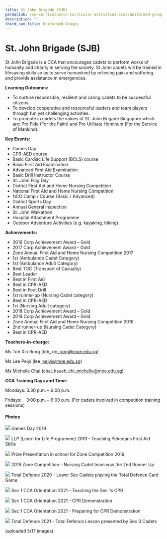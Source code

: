```yaml
---
title: St John Brigade (SJB)
permalink: /co-curriculum/co-curricular-activities-ccas/uniformed-groups-st-johns-brigade/
description: ""
third_nav_title: Uniformed Groups
---
```

# **St. John Brigade (SJB)**

St John Brigade is a CCA that encourages cadets to perform works of humanity and charity in serving the society. St John cadets will be trained in lifesaving skills so as to serve humankind by relieving pain and suffering, and provide assistance in emergencies.

**Learning Outcomes:**

*   To nurture responsible, resilient and caring cadets to be successful citizens.
*   To develop cooperative and resourceful leaders and team players through fun yet challenging activities.
*   To promote in cadets the values of St. John Brigade Singapore which are: Pro Fide (For the Faith) and Pro Utilitate Hominum (For the Service of Mankind). 

**Key Events:**

*   Games Day
*   CPR-AED course
*   Basic Cardiac Life Support (BCLS) course
*   Basic First Aid Examination
*   Advanced First Aid Examination
*   Basic Drill Instructor Course
*   St. John Flag Day
*   District First Aid and Home Nursing Competition
*   National First Aid and Home Nursing Competition
*   NCO Camp / Course (Basic / Advanced)
*   District Sports Day
*   Annual General Inspection
*   St. John Walkathon
*   Hospital Attachment Programme
*   Outdoor Adventure Activities (e.g. kayaking, hiking)

**Achievements:**

*   2016 Corp Achievement Award – Gold
*   2017 Corp Achievement Award – Gold
*   Zone Annual First Aid and Home Nursing Competition 2017
*   1st (Ambulance Cadet Category)
*   1st (Ambulance Adult Category)
*   Best TOC (Transport of Casualty)
*   Best Leader
*   Best in First Aid
*   Best in CPR-AED
*   Best in Foot Drill
*   1st runner-up (Nursing Cadet category)
*   Best in CPR-AED
*   1st (Nursing Adult category)
*   2018 Corp Achievement Award – Gold
*   2019 Corp Achievement Award – Gold
*   Zone Annual First Aid and Home Nursing Competition 2019
*   2nd runner-up (Nursing Cadet Category)
*   Best in CPR-AED

**Teachers-in-charge:**

Ms Toh Xin Rong (toh\_xin\_rong@moe.edu.sg)

Ms Lee Peiyi (lee\_peiyi@moe.edu.sg)

Ms Michelle Chai (chai\_hsueh\_chi\_michelle@moe.edu.sg)

**CCA Training Days and Time:**

Mondays: 3.30 p.m. – 6:00 p.m.

Fridays:    3:00 p.m. – 6:00 p.m. (For cadets involved in competition training sessions)

#### Photos

![](/images/Photo-17.jpg)
Games Day 2019

![](/images/Photo-16.jpg)
LLP (Learn for Life Programme) 2019 - Teaching Peirceans First Aid Skills

![](/images/Photo-15-1.jpg)
Prize Presentation in school for Zone Competition 2019

![](/images/Photo-14-1-scaled.jpg)
2019 Zone Competition – Nursing Cadet team was the 2nd Runner Up

![](/images/Photo-13-1-scaled.jpg)
Total Defence 2020 - Lower Sec Cadets playing the Total Defence Card Game

![](/images/Photo-12-2-scaled.jpg)
Sec 1 CCA Orientation 2021 - Teaching the Sec 1s CPR

![](/images/Photo-11-2-scaled.jpg)
Sec 1 CCA Orientation 2021 - CPR Demonstration

![](/images/Photo-10-3-scaled.jpg)
Sec 1 CCA Orientation 2021 - Preparing for CPR Demonstration

![](/images/Photo-9-3-scaled.jpg)
Total Defence 2021 - Total Defence Lesson presented by Sec 3 Cadets


(uploaded 5/17 images)